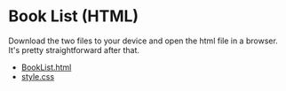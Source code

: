 # Book List (HTML)

Download the two files to your device and open the html file in a browser.
It's pretty straightforward after that.

* [BookList.html](BookList.html)
* [style.css](style.css)
